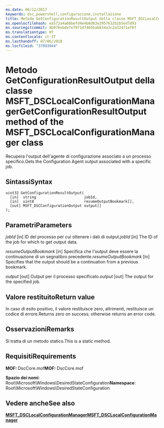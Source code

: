 ```yaml
---
ms.date: 06/12/2017
keywords: dsc,powershell,configurazione,installazione
title: Metodo GetConfigurationResultOutput della classe MSFT_DSCLocalConfigurationManager
ms.openlocfilehash: ea572a4a66befd4e4b8d83e2957632b1b5ed7d93
ms.sourcegitcommit: 8b076ebde7ef971d7465bab834a3c2a32471ef6f
ms.translationtype: HT
ms.contentlocale: it-IT
ms.lasthandoff: 07/06/2018
ms.locfileid: "37893944"
---
```

# <a name="getconfigurationresultoutput-method-of-the-msftdsclocalconfigurationmanager-class"></a><span data-ttu-id="d0b3a-103">Metodo GetConfigurationResultOutput della classe MSFT_DSCLocalConfigurationManager</span><span class="sxs-lookup"><span data-stu-id="d0b3a-103">GetConfigurationResultOutput method of the MSFT_DSCLocalConfigurationManager class</span></span>

<span data-ttu-id="d0b3a-104">Recupera l'output dell'agente di configurazione associato a un processo specifico.</span><span class="sxs-lookup"><span data-stu-id="d0b3a-104">Gets the Configuration Agent output associated with a specific job.</span></span>

## <a name="syntax"></a><span data-ttu-id="d0b3a-105">Sintassi</span><span class="sxs-lookup"><span data-stu-id="d0b3a-105">Syntax</span></span>

```mof
uint32 GetConfigurationResultOutput(
  [in]  string                      jobId,
  [in]  uint8                       resumeOutputBookmark[],
  [out] MSFT_DSCConfigurationOutput output[]
);
```

## <a name="parameters"></a><span data-ttu-id="d0b3a-106">Parametri</span><span class="sxs-lookup"><span data-stu-id="d0b3a-106">Parameters</span></span>

<span data-ttu-id="d0b3a-107">*jobId* \[in\] ID del processo per cui ottenere i dati di output.</span><span class="sxs-lookup"><span data-stu-id="d0b3a-107">*jobId* \[in\] The ID of the job for which to get output data.</span></span>

<span data-ttu-id="d0b3a-108">*resumeOutputBookmark* \[in\] Specifica che l'output deve essere la continuazione di un segnalibro precedente.</span><span class="sxs-lookup"><span data-stu-id="d0b3a-108">*resumeOutputBookmark* \[in\] Specifies that the output should be a continuation from a previous bookmark.</span></span>

<span data-ttu-id="d0b3a-109">*output* \[out\] Output per il processo specificato.</span><span class="sxs-lookup"><span data-stu-id="d0b3a-109">*output* \[out\] The output for the specified job.</span></span>

## <a name="return-value"></a><span data-ttu-id="d0b3a-110">Valore restituito</span><span class="sxs-lookup"><span data-stu-id="d0b3a-110">Return value</span></span>

<span data-ttu-id="d0b3a-111">In caso di esito positivo, il valore restituisce zero, altrimenti, restituisce un codice di errore.</span><span class="sxs-lookup"><span data-stu-id="d0b3a-111">Returns zero on success; otherwise returns an error code.</span></span>

## <a name="remarks"></a><span data-ttu-id="d0b3a-112">Osservazioni</span><span class="sxs-lookup"><span data-stu-id="d0b3a-112">Remarks</span></span>

<span data-ttu-id="d0b3a-113">Si tratta di un metodo statico.</span><span class="sxs-lookup"><span data-stu-id="d0b3a-113">This is a static method.</span></span>

## <a name="requirements"></a><span data-ttu-id="d0b3a-114">Requisiti</span><span class="sxs-lookup"><span data-stu-id="d0b3a-114">Requirements</span></span>

<span data-ttu-id="d0b3a-115">**MOF:** DscCore.mof</span><span class="sxs-lookup"><span data-stu-id="d0b3a-115">**MOF:** DscCore.mof</span></span>

<span data-ttu-id="d0b3a-116">**Spazio dei nomi**: Root\Microsoft\Windows\DesiredStateConfiguration</span><span class="sxs-lookup"><span data-stu-id="d0b3a-116">**Namespace**: Root\Microsoft\Windows\DesiredStateConfiguration</span></span>

## <a name="see-also"></a><span data-ttu-id="d0b3a-117">Vedere anche</span><span class="sxs-lookup"><span data-stu-id="d0b3a-117">See also</span></span>

[<span data-ttu-id="d0b3a-118">**MSFT_DSCLocalConfigurationManager**</span><span class="sxs-lookup"><span data-stu-id="d0b3a-118">**MSFT_DSCLocalConfigurationManager**</span></span>](msft-dsclocalconfigurationmanager.md)